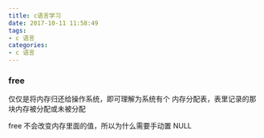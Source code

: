 ```yaml
---
title: c语言学习
date: 2017-10-11 11:58:49
tags: 
- c 语言
categories:
- c 语言
---
```


### free
仅仅是将内存归还给操作系统，即可理解为系统有个
内存分配表，表里记录的那块内存被分配或未被分配

free 不会改变内存里面的值，所以为什么需要手动置 NULL